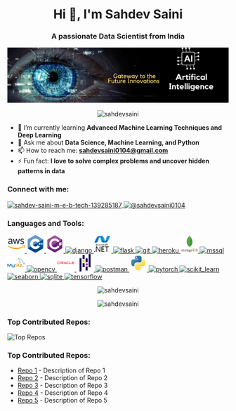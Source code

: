<h1 align="center">Hi 👋, I'm Sahdev Saini</h1>
<h3 align="center">A passionate Data Scientist from India</h3>

<div align="center">
  <img src="https://github.com/sahdevsaini/Data-Set/raw/main/Blue%20Modern%20Technology%20LinkedIn%20Banner.jpg" alt="Data Science Banner" width="600">
</div>

<p align="center">
  <img src="https://github-readme-stats.vercel.app/api?username=sahdevsaini&show_icons=true&locale=en" alt="sahdevsaini" />
</p>

- 🌱 I’m currently learning **Advanced Machine Learning Techniques and Deep Learning**
- 💬 Ask me about **Data Science, Machine Learning, and Python**
- 📫 How to reach me: **sahdevsaini0104@gmail.com**
- ⚡ Fun fact: **I love to solve complex problems and uncover hidden patterns in data**

<h3 align="left">Connect with me:</h3>
<p align="left">
  <a href="https://linkedin.com/in/sahdev-saini-m-e-b-tech-139285187" target="blank">
    <img align="center" src="https://raw.githubusercontent.com/rahuldkjain/github-profile-readme-generator/master/src/images/icons/Social/linked-in-alt.svg" alt="sahdev-saini-m-e-b-tech-139285187" height="30" width="40" />
  </a>
  <a href="https://www.hackerrank.com/@sahdevsaini0104" target="blank">
    <img align="center" src="https://raw.githubusercontent.com/rahuldkjain/github-profile-readme-generator/master/src/images/icons/Social/hackerrank.svg" alt="@sahdevsaini0104" height="30" width="40" />
  </a>
</p>

<h3 align="left">Languages and Tools:</h3>
<p align="left">
  <a href="https://aws.amazon.com" target="_blank" rel="noreferrer">
    <img src="https://raw.githubusercontent.com/devicons/devicon/master/icons/amazonwebservices/amazonwebservices-original-wordmark.svg" alt="aws" width="40" height="40"/>
  </a>
  <a href="https://www.w3schools.com/cpp/" target="_blank" rel="noreferrer">
    <img src="https://raw.githubusercontent.com/devicons/devicon/master/icons/cplusplus/cplusplus-original.svg" alt="cplusplus" width="40" height="40"/>
  </a>
  <a href="https://www.w3schools.com/cs/" target="_blank" rel="noreferrer">
    <img src="https://raw.githubusercontent.com/devicons/devicon/master/icons/csharp/csharp-original.svg" alt="csharp" width="40" height="40"/>
  </a>
  <a href="https://www.djangoproject.com/" target="_blank" rel="noreferrer">
    <img src="https://cdn.worldvectorlogo.com/logos/django.svg" alt="django" width="40" height="40"/>
  </a>
  <a href="https://dotnet.microsoft.com/" target="_blank" rel="noreferrer">
    <img src="https://raw.githubusercontent.com/devicons/devicon/master/icons/dot-net/dot-net-original-wordmark.svg" alt="dotnet" width="40" height="40"/>
  </a>
  <a href="https://flask.palletsprojects.com/" target="_blank" rel="noreferrer">
    <img src="https://www.vectorlogo.zone/logos/pocoo_flask/pocoo_flask-icon.svg" alt="flask" width="40" height="40"/>
  </a>
  <a href="https://git-scm.com/" target="_blank" rel="noreferrer">
    <img src="https://www.vectorlogo.zone/logos/git-scm/git-scm-icon.svg" alt="git" width="40" height="40"/>
  </a>
  <a href="https://heroku.com" target="_blank" rel="noreferrer">
    <img src="https://www.vectorlogo.zone/logos/heroku/heroku-icon.svg" alt="heroku" width="40" height="40"/>
  </a>
  <a href="https://www.mongodb.com/" target="_blank" rel="noreferrer">
    <img src="https://raw.githubusercontent.com/devicons/devicon/master/icons/mongodb/mongodb-original-wordmark.svg" alt="mongodb" width="40" height="40"/>
  </a>
  <a href="https://www.microsoft.com/en-us/sql-server" target="_blank" rel="noreferrer">
    <img src="https://www.svgrepo.com/show/303229/microsoft-sql-server-logo.svg" alt="mssql" width="40" height="40"/>
  </a>
  <a href="https://www.mysql.com/" target="_blank" rel="noreferrer">
    <img src="https://raw.githubusercontent.com/devicons/devicon/master/icons/mysql/mysql-original-wordmark.svg" alt="mysql" width="40" height="40"/>
  </a>
  <a href="https://opencv.org/" target="_blank" rel="noreferrer">
    <img src="https://www.vectorlogo.zone/logos/opencv/opencv-icon.svg" alt="opencv" width="40" height="40"/>
  </a>
  <a href="https://www.oracle.com/" target="_blank" rel="noreferrer">
    <img src="https://raw.githubusercontent.com/devicons/devicon/master/icons/oracle/oracle-original.svg" alt="oracle" width="40" height="40"/>
  </a>
  <a href="https://pandas.pydata.org/" target="_blank" rel="noreferrer">
    <img src="https://raw.githubusercontent.com/devicons/devicon/2ae2a900d2f041da66e950e4d48052658d850630/icons/pandas/pandas-original.svg" alt="pandas" width="40" height="40"/>
  </a>
  <a href="https://postman.com" target="_blank" rel="noreferrer">
    <img src="https://www.vectorlogo.zone/logos/getpostman/getpostman-icon.svg" alt="postman" width="40" height="40"/>
  </a>
  <a href="https://www.python.org" target="_blank" rel="noreferrer">
    <img src="https://raw.githubusercontent.com/devicons/devicon/master/icons/python/python-original.svg" alt="python" width="40" height="40"/>
  </a>
  <a href="https://pytorch.org/" target="_blank" rel="noreferrer">
    <img src="https://www.vectorlogo.zone/logos/pytorch/pytorch-icon.svg" alt="pytorch" width="40" height="40"/>
  </a>
  <a href="https://scikit-learn.org/" target="_blank" rel="noreferrer">
    <img src="https://upload.wikimedia.org/wikipedia/commons/0/05/Scikit_learn_logo_small.svg" alt="scikit_learn" width="40" height="40"/>
  </a>
  <a href="https://seaborn.pydata.org/" target="_blank" rel="noreferrer">
    <img src="https://seaborn.pydata.org/_images/logo-mark-lightbg.svg" alt="seaborn" width="40" height="40"/>
  </a>
  <a href="https://www.sqlite.org/" target="_blank" rel="noreferrer">
    <img src="https://www.vectorlogo.zone/logos/sqlite/sqlite-icon.svg" alt="sqlite" width="40" height="40"/>
  </a>
  <a href="https://www.tensorflow.org" target="_blank" rel="noreferrer">
    <img src="https://www.vectorlogo.zone/logos/tensorflow/tensorflow-icon.svg" alt="tensorflow" width="40" height="40"/>
  </a>
</p>

<p align="center">
  <img src="https://github-readme-stats.vercel.app/api/top-langs?username=sahdevsaini&show_icons=true&locale=en&layout=compact" alt="sahdevsaini" />
</p>

<p align="center">
  <img src="https://github-readme-streak-stats.herokuapp.com/?user=sahdevsaini&" alt="sahdevsaini" />
</p>

<h3 align="left">Top Contributed Repos:</h3>
<p>
  <img src="https://github-contributor-stats.vercel.app/api?username=sahdevsaini&limit=5&theme=flat&combine_all_yearly_contributions" alt="Top Repos"/>
  <h3 align="left">Top Contributed Repos:</h3>
<ul>
  <li><a href="https://github.com/sahdevsaini/repo1">Repo 1</a> - Description of Repo 1</li>
  <li><a href="https://github.com/sahdevsaini/repo2">Repo 2</a> - Description of Repo 2</li>
  <li><a href="https://github.com/sahdevsaini/repo3">Repo 3</a> - Description of Repo 3</li>
  <li><a href="https://github.com/sahdevsaini/repo4">Repo 4</a> - Description of Repo 4</li>
  <li><a href="https://github.com/sahdevsaini/repo5">Repo 5</a> - Description of Repo 5</li>
</ul>
</p>

